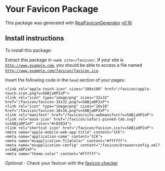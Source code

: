 # Your Favicon Package

This package was generated with [RealFaviconGenerator](https://realfavicongenerator.net/) [v0.16](https://realfavicongenerator.net/change_log#v0.16)

## Install instructions

To install this package:

Extract this package in <code>&lt;web site&gt;/favicon/</code>. If your site is <code>http://www.example.com</code>, you should be able to access a file named <code>http://www.example.com/favicon/favicon.ico</code>.

Insert the following code in the `head` section of your pages:

    <link rel="apple-touch-icon" sizes="180x180" href="/favicon/apple-touch-icon.png?v=5ABja0P2xP">
    <link rel="icon" type="image/png" sizes="32x32" href="/favicon/favicon-32x32.png?v=5ABja0P2xP">
    <link rel="icon" type="image/png" sizes="16x16" href="/favicon/favicon-16x16.png?v=5ABja0P2xP">
    <link rel="manifest" href="/favicon/site.webmanifest?v=5ABja0P2xP">
    <link rel="mask-icon" href="/favicon/safari-pinned-tab.svg?v=5ABja0P2xP" color="#c83834">
    <link rel="shortcut icon" href="/favicon/favicon.ico?v=5ABja0P2xP">
    <meta name="apple-mobile-web-app-title" content="1CK">
    <meta name="application-name" content="1CK">
    <meta name="msapplication-TileColor" content="#ffffff">
    <meta name="msapplication-config" content="/favicon/browserconfig.xml?v=5ABja0P2xP">
    <meta name="theme-color" content="#ffffff">

*Optional* - Check your favicon with the [favicon checker](https://realfavicongenerator.net/favicon_checker)